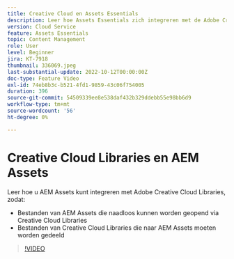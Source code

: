 ```yaml
---
title: Creative Cloud en Assets Essentials
description: Leer hoe Assets Essentials zich integreren met de Adobe Creative Cloud.
version: Cloud Service
feature: Assets Essentials
topic: Content Management
role: User
level: Beginner
jira: KT-7918
thumbnail: 336069.jpeg
last-substantial-update: 2022-10-12T00:00:00Z
doc-type: Feature Video
exl-id: 74eb8b3c-b521-4fd1-9859-43c06f754005
duration: 396
source-git-commit: 54509339ee8e538daf432b329ddebb55e98bb6d9
workflow-type: tm+mt
source-wordcount: '56'
ht-degree: 0%

---
```



# Creative Cloud Libraries en AEM Assets

Leer hoe u AEM Assets kunt integreren met Adobe Creative Cloud Libraries, zodat:

+ Bestanden van AEM Assets die naadloos kunnen worden geopend via Creative Cloud Libraries
+ Bestanden van Creative Cloud Libraries die naar AEM Assets moeten worden gedeeld

>[!VIDEO](https://video.tv.adobe.com/v/336069?quality=12&learn=on)
